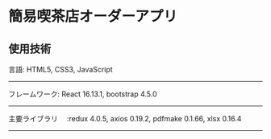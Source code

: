# 簡易喫茶店オーダーアプリ
## 使用技術

言語:  HTML5, CSS3, JavaScript

****************************************

フレームワーク:  React  16.13.1, bootstrap  4.5.0

****************************************

主要ライブラリ　 :redux 4.0.5, axios 0.19.2, pdfmake 0.1.66, xlsx 0.16.4

***************************************
